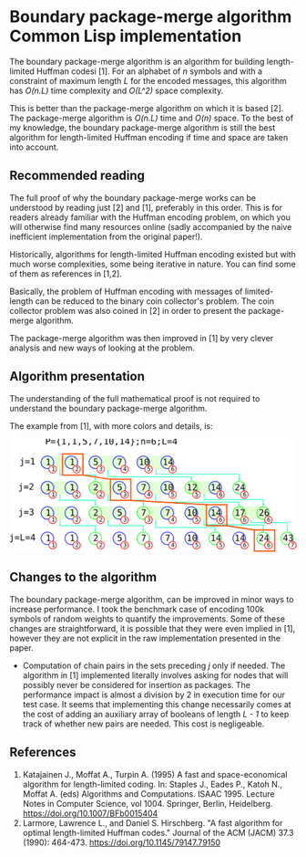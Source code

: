 # Boundary package-merge algorithm Common Lisp implementation
The boundary package-merge algorithm is an algorithm for building length-limited
Huffman codesi [1]. For an alphabet of _n_ symbols and with a constraint of
maximum length _L_ for the encoded messages, this algorithm has _O(n.L)_ time
complexity and _O(L^2)_ space complexity.

This is better than the package-merge algorithm on which it is based [2]. The
package-merge algorithm is _O(n.L)_ time and _O(n)_ space. To the best of my
knowledge, the boundary package-merge algorithm is still the best algorithm
for length-limited Huffman encoding if time and space are taken into account.

## Recommended reading
The full proof of why the boundary package-merge works can be understood by
reading just [2] and [1], preferably in this order. This is for readers
already familiar with the Huffman encoding problem, on which you will otherwise
find many resources online (sadly accompanied by the naive inefficient
implementation from the original paper!).

Historically, algorithms for length-limited Huffman encoding existed but with
much worse complexities, some being iterative in nature. You can find
some of them as references in [1,2].

Basically, the problem of Huffman encoding with messages of limited-length
can be reduced to the binary coin collector's problem. The coin collector
problem was also coined in [2] in order to present the package-merge algorithm.

The package-merge algorithm was then improved in [1] by very clever analysis and
new ways of looking at the problem.

## Algorithm presentation
The understanding of the full mathematical proof is not required to understand
the boundary package-merge algorithm.

The example from [1], with more colors and details, is:

![Boundary package-merge diagram](doc/bnd-pkg-merge.svg)

## Changes to the algorithm
The boundary package-merge algorithm, can be improved in minor ways to increase
performance. I took the benchmark case of encoding 100k symbols of random
weights to quantify the improvements.
Some of these changes are straightforward, it is possible that they were even
implied in [1], however they are not explicit in the raw implementation 
presented in the paper.

* Computation of chain pairs in the sets preceding _j_ only if needed. The
algorithm in [1] implemented literally involves asking for nodes that will
possibly never be considered for insertion as packages. The performance impact
is almost a division by 2 in execution time for our test case. It seems that
implementing this change necessarily comes at the cost of adding an auxiliary
array of booleans of length _L - 1_ to keep track of whether new pairs are
needed. This cost is negligeable.

## References
1. Katajainen J., Moffat A., Turpin A. (1995) A fast and space-economical algorithm for length-limited coding. In: Staples J., Eades P., Katoh N., Moffat A. (eds) Algorithms and Computations. ISAAC 1995. Lecture Notes in Computer Science, vol 1004. Springer, Berlin, Heidelberg. https://doi.org/10.1007/BFb0015404
1. Larmore, Lawrence L., and Daniel S. Hirschberg. "A fast algorithm for optimal length-limited Huffman codes." Journal of the ACM (JACM) 37.3 (1990): 464-473. https://doi.org/10.1145/79147.79150
